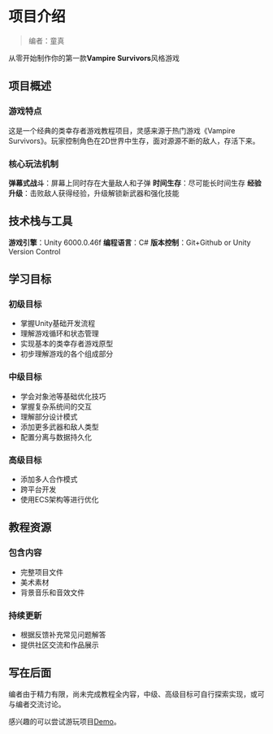 # 项目介绍

> 编者：童真

从零开始制作你的第一款**Vampire Survivors**风格游戏

## 项目概述

### 游戏特点
这是一个经典的类幸存者游戏教程项目，灵感来源于热门游戏《Vampire Survivors》。玩家控制角色在2D世界中生存，面对源源不断的敌人，存活下来。

### 核心玩法机制
**弹幕式战斗**：屏幕上同时存在大量敌人和子弹
**时间生存**：尽可能长时间生存
**经验升级**：击败敌人获得经验，升级解锁新武器和强化技能

## 技术栈与工具

**游戏引擎**：Unity 6000.0.46f
**编程语言**：C#
**版本控制**：Git+Github or Unity Version Control

## 学习目标

### 初级目标
- 掌握Unity基础开发流程
- 理解游戏循环和状态管理
- 实现基本的类幸存者游戏原型
- 初步理解游戏的各个组成部分

### 中级目标
- 学会对象池等基础优化技巧
- 掌握复杂系统间的交互
- 理解部分设计模式
- 添加更多武器和敌人类型
- 配置分离与数据持久化

### 高级目标
- 添加多人合作模式
- 跨平台开发
- 使用ECS架构等进行优化

## 教程资源

### 包含内容
- 完整项目文件
- 美术素材
- 背景音乐和音效文件

### 持续更新
- 根据反馈补充常见问题解答
- 提供社区交流和作品展示

## 写在后面
编者由于精力有限，尚未完成教程全内容，中级、高级目标可自行探索实现，或可与编者交流讨论。

感兴趣的可以尝试游玩项目[Demo](https://dlsinnocence.itch.io/block-shooter)。

